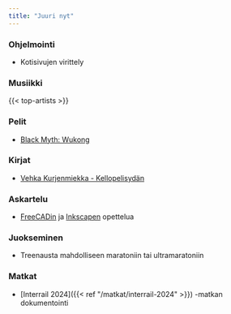 ```yaml
---
title: "Juuri nyt"
---
```


### Ohjelmointi
- Kotisivujen virittely

### Musiikki
{{< top-artists >}}

### Pelit
- [Black Myth: Wukong](https://www.heishenhua.com/)

### Kirjat
- [Vehka Kurjenmiekka - Kellopelisydän](https://finna.fi/Record/helmet.2553499)

### Askartelu
- [FreeCADin](https://www.freecad.org/) ja [Inkscapen](https://inkscape.org/) opettelua

### Juokseminen
- Treenausta mahdolliseen maratoniin tai ultramaratoniin

### Matkat
- [Interrail 2024]({{< ref "/matkat/interrail-2024" >}}) -matkan dokumentointi